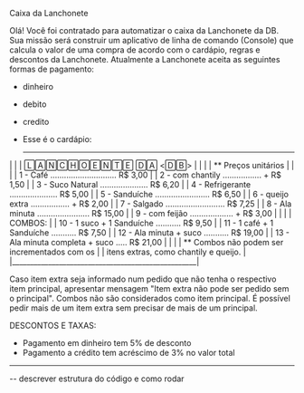 Caixa da Lanchonete

Olá! Você foi contratado para automatizar o caixa da Lanchonete da DB.
Sua missão será construir um aplicativo de linha de comando (Console) que calcula o valor de uma compra de acordo com o cardápio, regras e descontos da Lanchonete.
Atualmente a Lanchonete aceita as seguintes formas de pagamento:
 - dinheiro
 - debito
 - credito

- Esse é o cardápio:
  ___________________________________________________
 |                                                   |
 |  🄻🄰🄽🄲🄷🄾🄴🄽🅃🄴 🄳🄰 <🄳🄱>                    |
 |                                                   |
 |   ** Preços unitários                             |
 |                                                   |
 |  1 - Café ............................. R$  3,00  |
 |  2   - com chantily ................. + R$  1,50  |
 |  3 - Suco Natural ..................... R$  6,20  |
 |  4 - Refrigerante ..................... R$  5,00  |
 |  5 - Sanduíche ........................ R$  6,50  |
 |  6   - queijo extra ................. + R$  2,00  |
 |  7 - Salgado .......................... R$  7,25  |
 |  8 - Ala minuta ....................... R$ 15,00  |
 |  9   - com feijão ................... + R$  3,00  |
 |                                                   |
 |  COMBOS:                                          |
 |   10 - 1 suco + 1 Sanduíche ........... R$  9,50  |
 |   11 - 1 café + 1 Sanduíche ........... R$  7,50  |
 |   12 - Ala minuta + suco    ........... R$ 19,00  |
 |   13 - Ala minuta completa + suco ..... R$ 21,00  |
 |                                                   |
 |  ** Combos não podem ser incrementados com os     |
 |     itens extras, como chantily e queijo.         |
 |___________________________________________________|

Caso item extra seja informado num pedido que não tenha o respectivo item principal, apresentar mensagem "Item extra não pode ser pedido sem o principal". Combos não são considerados como item principal.
É possível pedir mais de um item extra sem precisar de mais de um principal.

DESCONTOS E TAXAS:
 - Pagamento em dinheiro tem 5% de desconto
 - Pagamento a crédito tem acréscimo de 3% no valor total

------------------------------------------------------------------------------------

-- descrever estrutura do código e como rodar
